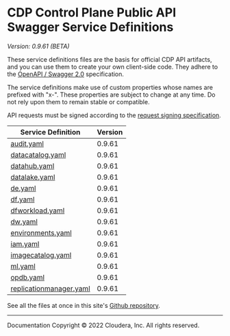 # CDP Control Plane Public API Swagger Service Definitions

*Version: 0.9.61 (BETA)*

These service definitions files are the basis for official CDP API artifacts,
and you can use them to create your own client-side code. They adhere to the
[OpenAPI / Swagger 2.0](https://swagger.io/specification/v2/) specification.

The service definitions make use of custom properties whose names are prefixed
with "x-". These properties are subject to change at any time. Do not rely upon
them to remain stable or compatible.

API requests must be signed according to the
[request signing specification](request_signing.md).

| Service Definition | Version |
| --- | --- |
| [audit.yaml](./audit.yaml) | 0.9.61 |
| [datacatalog.yaml](./datacatalog.yaml) | 0.9.61 |
| [datahub.yaml](./datahub.yaml) | 0.9.61 |
| [datalake.yaml](./datalake.yaml) | 0.9.61 |
| [de.yaml](./de.yaml) | 0.9.61 |
| [df.yaml](./df.yaml) | 0.9.61 |
| [dfworkload.yaml](./dfworkload.yaml) | 0.9.61 |
| [dw.yaml](./dw.yaml) | 0.9.61 |
| [environments.yaml](./environments.yaml) | 0.9.61 |
| [iam.yaml](./iam.yaml) | 0.9.61 |
| [imagecatalog.yaml](./imagecatalog.yaml) | 0.9.61 |
| [ml.yaml](./ml.yaml) | 0.9.61 |
| [opdb.yaml](./opdb.yaml) | 0.9.61 |
| [replicationmanager.yaml](./replicationmanager.yaml) | 0.9.61 |

See all the files at once in this site's
[Github repository](https://github.com/cloudera/cdp-dev-docs/tree/master/api-docs/swagger).

----

Documentation Copyright © 2022 Cloudera, Inc. All rights reserved.


